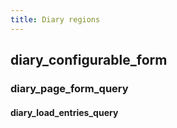 ```yaml
---
title: Diary regions
---
```


## diary_configurable_form
### diary_page_form_query
#### diary_load_entries_query
